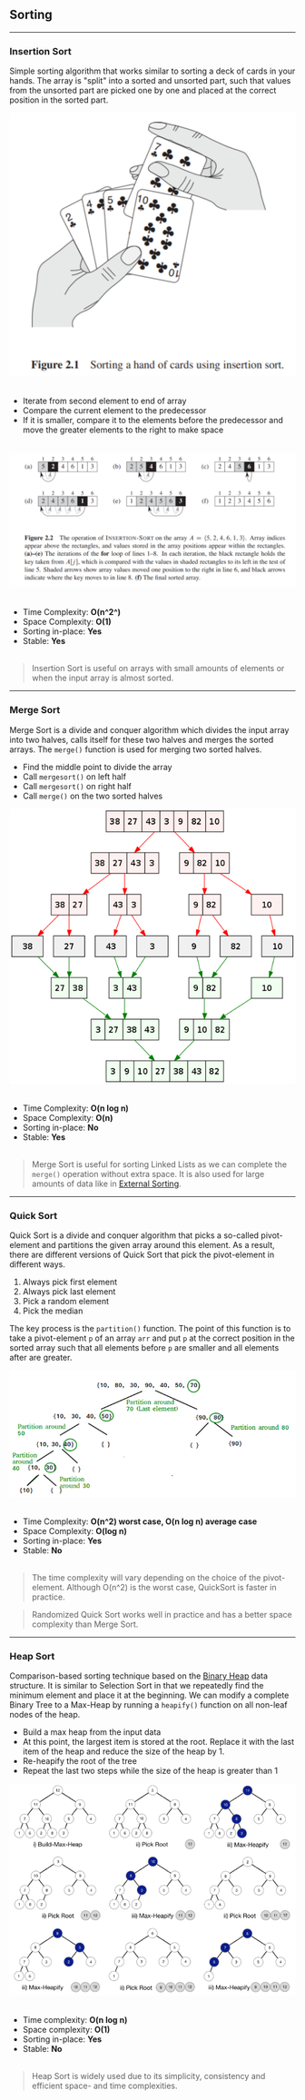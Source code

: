 ## Sorting

--- 

### Insertion Sort
Simple sorting algorithm that works similar to sorting a deck of cards in your hands.
The array is "split" into a sorted and unsorted part, such that values from the unsorted part are picked
one by one and placed at the correct position in the sorted part.

![Source: Introduction to Algorithms](media/insertion_sort_cards.png)
<br></br>

* Iterate from second element to end of array
* Compare the current element to the predecessor
* If it is smaller, compare it to the elements before the predecessor and move the greater elements 
to the right to make space
<br></br>

![Source: Introduction to Algorithms](media/insertion_sort.png)
<br></br>

* Time Complexity: **O(n^2^)** 
* Space Complexity: **O(1)** 
* Sorting in-place: **Yes** 
* Stable: **Yes**
<br></br>

> Insertion Sort is useful on arrays with small amounts of elements or when the input array is almost sorted.

---
### Merge Sort
Merge Sort is a divide and conquer algorithm which divides the input array into
two halves, calls itself for these two halves and merges the sorted arrays.
The `merge()` function is used for merging two sorted halves.

* Find the middle point to divide the array
* Call `mergesort()` on left half
* Call `mergesort()` on right half
* Call `merge()` on the two sorted halves

![Source: Wikipedia](media/merge_sort_wiki.png)
<br></br>

* Time Complexity: **O(n log n)** 
* Space Complexity: **O(n)** 
* Sorting in-place: **No**
* Stable: **Yes**
<br></br>

> Merge Sort is useful for sorting Linked Lists as we can complete the `merge()` operation without extra space.
> It is also used for large amounts of data like in [External Sorting](https://en.wikipedia.org/wiki/External_sorting).

---

### Quick Sort
Quick Sort is a divide and conquer algorithm that picks a so-called pivot-element and partitions
the given array around this element. As a result, there are different versions of Quick Sort that
pick the pivot-element in different ways.
1. Always pick first element
2. Always pick last element
3. Pick a random element
4. Pick the median

The key process is the `partition()` function. The point of this function is to take a
pivot-element `p` of an array `arr` and put `p` at the correct position in the sorted array
such that all elements before `p` are smaller and all elements after are greater.

![Source: GeeksforGeeks](media/QuickSort2.png)
<br></br>

* Time Complexity: **O(n^2) worst case, O(n log n) average case**
* Space Complexity: **O(log n)**
* Sorting in-place: **Yes**
* Stable: **No**
<br></br>

> The time complexity will vary depending on the choice of the pivot-element. 
> Although O(n^2) is the worst case, QuickSort is faster in practice.

> Randomized Quick Sort works well in practice and has a better space complexity than Merge Sort.

---

### Heap Sort
Comparison-based sorting technique based on the 
[Binary Heap](https://github.com/ybrenning/algodat_practice/tree/master/data_structures/priority_queues) 
data structure. It is similar to Selection Sort in that we repeatedly find the minimum element and place it at
the beginning. We can modify a complete Binary Tree to a Max-Heap by running a `heapify()` function on all non-leaf
nodes of the heap.

* Build a max heap from the input data
* At this point, the largest item is stored at the root. Replace it with the last item of the heap and reduce the size
of the heap by 1.
* Re-heapify the root of the tree
* Repeat the last two steps while the size of the heap is greater than 1

![Source: Towards Data Science](media/heapsort.png)
<br></br>

* Time complexity: **O(n log n)**
* Space complexity: **O(1)**
* Sorting in-place: **Yes**
* Stable: **No**
<br></br>

> Heap Sort is widely used due to its simplicity, consistency and efficient space- and time complexities.
